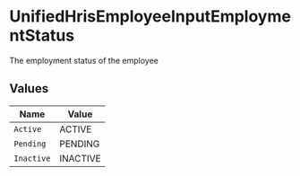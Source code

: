 # UnifiedHrisEmployeeInputEmploymentStatus

The employment status of the employee


## Values

| Name       | Value      |
| ---------- | ---------- |
| `Active`   | ACTIVE     |
| `Pending`  | PENDING    |
| `Inactive` | INACTIVE   |